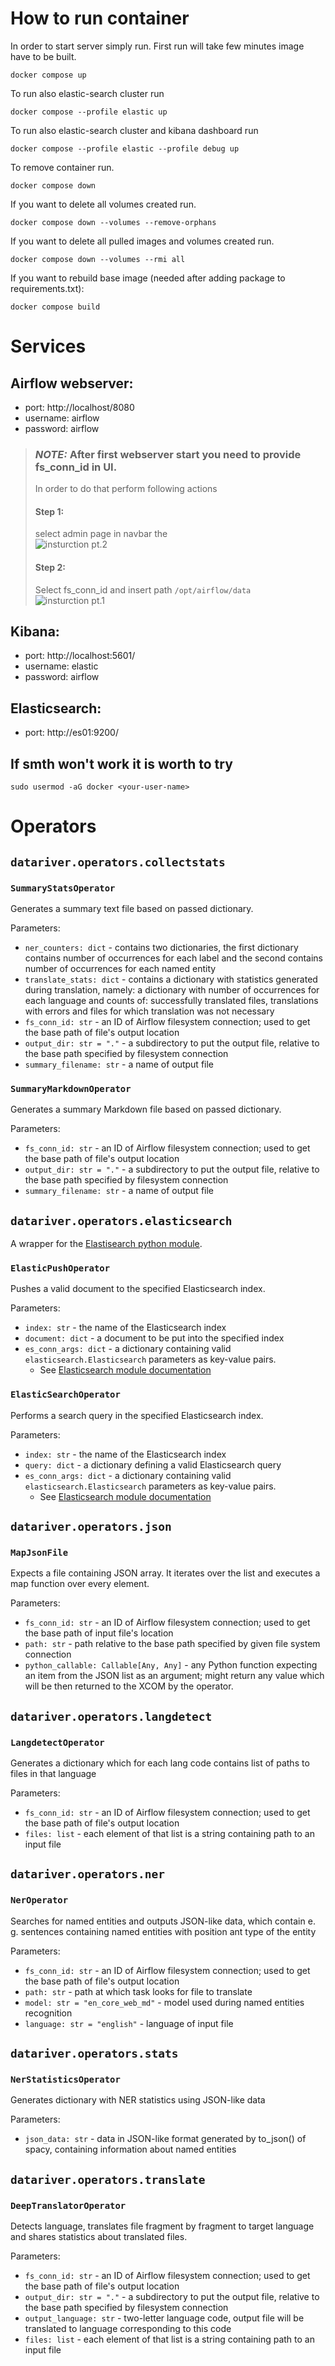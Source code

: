 # How to run container
In order to start server simply run. First run will take few minutes image have to be built.
```
docker compose up
```

To run also elastic-search cluster run
```
docker compose --profile elastic up
```

To run also elastic-search cluster and kibana dashboard run
```
docker compose --profile elastic --profile debug up
```

To remove container run.
```
docker compose down
```

If you want to delete all volumes created run.
```
docker compose down --volumes --remove-orphans
```
If you want to delete all pulled images and volumes created run.
```
docker compose down --volumes --rmi all
```

If you want to rebuild base image (needed after adding package to requirements.txt):
``` 
docker compose build
```

# Services
## Airflow webserver: 
- port: http://localhost/8080
- username: airflow 
- password: airflow 

> ### **_NOTE:_**  After first webserver start you need to provide fs_conn_id in UI. 
> In order to do that perform following actions 
> #### Step 1: 
> select admin page in navbar the\
![insturction pt.2](resources/fs_conn_id_1.png?raw=true) 
> #### Step 2: 
> Select fs_conn_id and insert path `/opt/airflow/data` \
![insturction pt.1](resources/conn_id.png) 

## Kibana:
- port: http://localhost:5601/ 
- username: elastic 
- password: airflow 
## Elasticsearch:
- port: http://es01:9200/

## If smth won't work it is worth to try
```
sudo usermod -aG docker <your-user-name>
```

# Operators

## `datariver.operators.collectstats`

### `SummaryStatsOperator`

Generates a summary text file based on passed dictionary.

Parameters:
- `ner_counters: dict` - contains two dictionaries, the first dictionary contains number of occurrences for each label and the second contains number of occurrences for each named entity
- `translate_stats: dict` - contains a dictionary with statistics generated during translation, namely: a dictionary with number of occurrences for each language and counts of: successfully translated files, translations with errors and files for which translation was not necessary
- `fs_conn_id: str` - an ID of Airflow filesystem connection; used to get the base path of file's output location
- `output_dir: str = "."` - a subdirectory to put the output file, relative to the base path specified by filesystem connection  
- `summary_filename: str` - a name of output file

### `SummaryMarkdownOperator`

Generates a summary Markdown file based on passed dictionary.

Parameters:
- `fs_conn_id: str` - an ID of Airflow filesystem connection; used to get the base path of file's output location
- `output_dir: str = "."` - a subdirectory to put the output file, relative to the base path specified by filesystem connection  
- `summary_filename: str` - a name of output file

## `datariver.operators.elasticsearch`

A wrapper for the [Elastisearch python module](https://elasticsearch-py.readthedocs.io/en/v8.14.0/api/elasticsearch.html#elasticsearch.Elasticsearch.search).

### `ElasticPushOperator`
Pushes a valid document to the specified Elasticsearch index.

Parameters:
- `index: str` - the name of the Elasticsearch index
- `document: dict` - a document to be put into the specified index
- `es_conn_args: dict` - a dictionary containing valid `elasticsearch.Elasticsearch` parameters as key-value pairs.
    - See [Elasticsearch module documentation](https://elasticsearch-py.readthedocs.io/en/v8.14.0/api/elasticsearch.html#elasticsearch) 


### `ElasticSearchOperator`
Performs a search query in the specified Elasticsearch index.

Parameters:
- `index: str` - the name of the Elasticsearch index
- `query: dict` - a dictionary defining a valid Elasticsearch query
- `es_conn_args: dict` - a dictionary containing valid `elasticsearch.Elasticsearch` parameters as key-value pairs.
    - See [Elasticsearch module documentation](https://elasticsearch-py.readthedocs.io/en/v8.14.0/api/elasticsearch.html#elasticsearch) 
    

## `datariver.operators.json`

### `MapJsonFile`
Expects a file containing JSON array. 
It iterates over the list and executes a map function over every element.

Parameters:
- `fs_conn_id: str` - an ID of Airflow filesystem connection; used to get the base path of input file's location
- `path: str` - path relative to the base path specified by given file system connection
- `python_callable: Callable[Any, Any]` - any Python function expecting an item from the JSON list as an argument; might return any value which will be then returned to the XCOM by the operator.


## `datariver.operators.langdetect`

### `LangdetectOperator`
Generates a dictionary which for each lang code contains list of paths to files in that language

Parameters:
- `fs_conn_id: str` - an ID of Airflow filesystem connection; used to get the base path of file's output location
- `files: list` - each element of that list is a string containing path to an input file

## `datariver.operators.ner`

### `NerOperator`
Searches for named entities and outputs JSON-like data, which contain e. g. sentences containing named entities with position ant type of the entity

Parameters:
- `fs_conn_id: str` - an ID of Airflow filesystem connection; used to get the base path of file's output location
- `path: str` - path at which task looks for file to translate
- `model: str = "en_core_web_md"` - model used during named entities recognition
- `language: str = "english"` - language of input file

## `datariver.operators.stats`

### `NerStatisticsOperator`
Generates dictionary with NER statistics using JSON-like data

Parameters:
- `json_data: str` - data in JSON-like format generated by to_json() of spacy, containing information about named entities

## `datariver.operators.translate`

### `DeepTranslatorOperator`
Detects language, translates file fragment by fragment to target language and shares statistics about translated files.

Parameters:
- `fs_conn_id: str` - an ID of Airflow filesystem connection; used to get the base path of file's output location
- `output_dir: str = "."` - a subdirectory to put the output file, relative to the base path specified by filesystem connection 
- `output_language: str` - two-letter language code, output file will be translated to language corresponding to this code
- `files: list` - each element of that list is a string containing path to an input file
